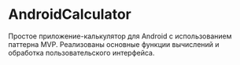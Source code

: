 # AndroidCalculator
Простое приложение-калькулятор для Android с использованием паттерна MVP. Реализованы основные функции вычислений и обработка пользовательского интерфейса.
